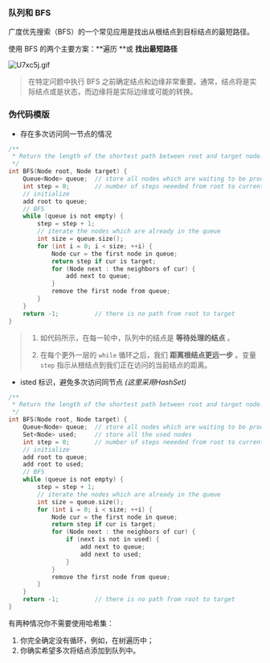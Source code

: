 ### 队列和 BFS

广度优先搜索（BFS）的一个常见应用是找出从根结点到目标结点的最短路径。

使用 BFS 的两个主要方案：**遍历 **或 **找出最短路径**



![U7xc5j.gif](https://s1.ax1x.com/2020/07/22/U7xc5j.gif) 



> 在特定问题中执行 BFS 之前确定结点和边缘非常重要。通常，结点将是实际结点或是状态，而边缘将是实际边缘或可能的转换。

### 伪代码模版

- 存在多次访问同一节点的情况

```c
/**
 * Return the length of the shortest path between root and target node.
 */
int BFS(Node root, Node target) {
    Queue<Node> queue;  // store all nodes which are waiting to be processed
    int step = 0;       // number of steps neeeded from root to current node
    // initialize
    add root to queue;
    // BFS
    while (queue is not empty) {
        step = step + 1;
        // iterate the nodes which are already in the queue
        int size = queue.size();
        for (int i = 0; i < size; ++i) {
            Node cur = the first node in queue;
            return step if cur is target;
            for (Node next : the neighbors of cur) {
                add next to queue;
            }
            remove the first node from queue;
        }
    }
    return -1;          // there is no path from root to target
}
```

> 1. 如代码所示，在每一轮中，队列中的结点是 **等待处理的结点** 。
>
> 2. 在每个更外一层的 `while` 循环之后，我们 **距离根结点更远一步** 。变量 `step` 指示从根结点到我们正在访问的当前结点的距离。



- isted 标识，避免多次访问同节点 *(这里采用HashSet)*

```c
/**
 * Return the length of the shortest path between root and target node.
 */
int BFS(Node root, Node target) {
    Queue<Node> queue;  // store all nodes which are waiting to be processed
    Set<Node> used;     // store all the used nodes
    int step = 0;       // number of steps neeeded from root to current node
    // initialize
    add root to queue;
    add root to used;
    // BFS
    while (queue is not empty) {
        step = step + 1;
        // iterate the nodes which are already in the queue
        int size = queue.size();
        for (int i = 0; i < size; ++i) {
            Node cur = the first node in queue;
            return step if cur is target;
            for (Node next : the neighbors of cur) {
                if (next is not in used) {
                    add next to queue;
                    add next to used;
                }
            }
            remove the first node from queue;
        }
    }
    return -1;          // there is no path from root to target
}
```



有两种情况你不需要使用哈希集：

1. 你完全确定没有循环，例如，在树遍历中；
2. 你确实希望多次将结点添加到队列中。